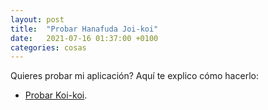 ```yaml
---
layout: post
title:  "Probar Hanafuda Joi-koi"
date:   2021-07-16 01:37:00 +0100
categories: cosas
---
```


Quieres probar mi aplicación? Aquí te explico cómo hacerlo:
*	[Probar Koi-koi](http://noge.games/testkoikoi).